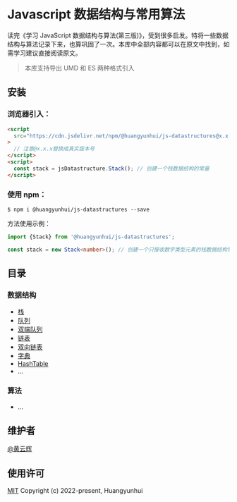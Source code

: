 # Javascript 数据结构与常用算法

读完《学习 JavaScript 数据结构与算法(第三版)》，受到很多启发。特将一些数据结构与算法记录下来，也算巩固了一次。本库中全部内容都可以在原文中找到，如需学习建议直接阅读原文。

> 本库支持导出 UMD 和 ES 两种格式引入

## 安装

### 浏览器引入：

```html
<script
  src="https://cdn.jsdelivr.net/npm/@huangyunhui/js-datastructures@x.x.x/lib/js-datastructures.js"
>
  // 注意@x.x.x替换成真实版本号
</script>
<script>
  const stack = jsDatastructure.Stack(); // 创建一个栈数据结构的常量
</script>
```

### 使用 npm：

```shell
$ npm i @huangyunhui/js-datastructures --save
```

方法使用示例：

```typescript
import {Stack} from '@huangyunhui/js-datastructures';

const stack = new Stack<number>(); // 创建一个只接收数字类型元素的栈数据结构常量
```

## 目录

### 数据结构

- [栈](./src/stack.ts)
- [队列](./src/deque.ts)
- [双端队列](./src/deque.ts)
- [链表](./src/linked-list.ts)
- [双向链表](./src/doubly-linked-list.ts)
- [字典](./src/dictionary.ts)
- [HashTable](./src/hash-table.ts)
- ...

### 算法

- ...

## 维护者

[@黄云辉](https://github.com/1562066102)

## 使用许可

[MIT](LICENSE) Copyright (c) 2022-present, Huangyunhui
